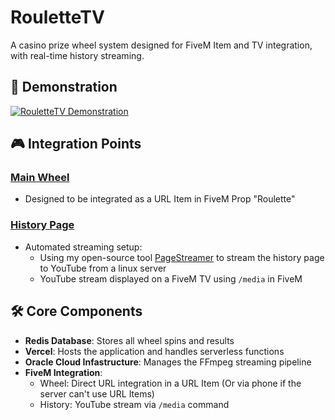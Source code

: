 # RouletteTV

A casino prize wheel system designed for FiveM Item and TV integration, with real-time history streaming.

## 🎥 Demonstration

[![RouletteTV Demonstration](https://img.youtube.com/vi/OoPI71_KAIg/0.jpg)](https://www.youtube.com/watch?v=OoPI71_KAIg)

## 🎮 Integration Points

### [Main Wheel](/public/index.html)
- Designed to be integrated as a URL Item in FiveM Prop "Roulette"

### [History Page](/public/index.html)
- Automated streaming setup:
  - Using my open-source tool [PageStreamer](https://github.com/cezou/PageStreamer) to stream the history page to YouTube from a linux server
  - YouTube stream displayed on a FiveM TV using `/media` in FiveM

## 🛠 Core Components

- **Redis Database**: Stores all wheel spins and results
- **Vercel**: Hosts the application and handles serverless functions
- **Oracle Cloud Infastructure**: Manages the FFmpeg streaming pipeline
- **FiveM Integration**: 
  - Wheel: Direct URL integration in a URL Item (Or via phone if the server can't use URL Items)
  - History: YouTube stream via `/media` command